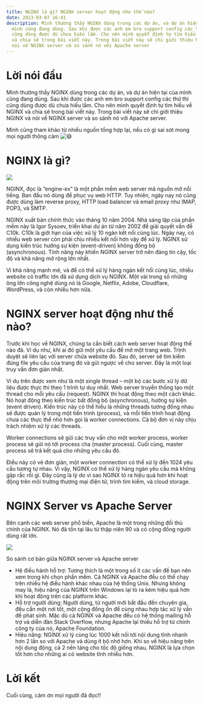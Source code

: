```yaml
---
title: NGINX là gì? NGINX server hoạt động như thế nào?
date: 2023-03-07 16:41
description: Mình thường thấy NGINX dùng trong các dự án, và dự án hiện tại của
  mình cũng đang dùng. Sau khi được các anh em bro support config các thứ thì
  cũng dùng được dù chưa hiểu lắm. Cho nên mình quyết định tự tìm hiểu về NGINX
  và chia sẽ trong bài viết này. Trong bài viết này sẽ chỉ giới thiệu NGINX và
  nói về NGINX server và so sánh nó với Apache server
---
```

# Lời nói đầu

Mình thường thấy NGINX dùng trong các dự án, và dự án hiện tại của mình cũng đang dùng. Sau khi được các anh em bro support config các thứ thì cũng dùng được dù chưa hiểu lắm. Cho nên mình quyết định tự tìm hiểu về NGINX và chia sẽ trong bài viết này. Trong bài viết này sẽ chỉ giới thiệu NGINX và nói về NGINX server và so sánh nó với Apache server.

Mình cũng tham khảo từ nhiều nguồn tổng hợp lại, nếu có gì sai sót mong mọi người thông cảm ![😄](https://twemoji.maxcdn.com/v/14.0.2/72x72/1f604.png)

# NGINX là gì?

![](https://images.viblo.asia/feecc775-82fb-4bec-9e83-0239e45d8b1b.jpg)

NGINX, đọc là “engine-ex” là một phần mềm web server mã nguồn mở nỗi tiếng. Ban đầu nó dùng để phục vụ web HTTP. Tuy nhiên, ngày nay nó cũng được dùng làm reverse proxy, HTTP load balancer và email proxy như IMAP, POP3, và SMTP.

NGINX xuất bản chính thức vào tháng 10 năm 2004. Nhà sáng lập của phần mềm này là Igor Sysoev, triển khai dự án từ năm 2002 để giải quyết vấn đề C10k. C10k là giới hạn của việc xử lý 10 ngàn kết nối cùng lúc. Ngày nay, có nhiều web server còn phải chịu nhiều kết nối hơn vậy để xử lý. NGINX sử dụng kiến trúc hướng sự kiện (event-driven) không đồng bộ (asynchronous). Tính năng này khiến NGINX server trở nên đáng tin cậy, tốc độ và khả năng mở rộng lớn nhất.

Vì khả năng mạnh mẽ, và để có thể xử lý hàng ngàn kết nối cùng lúc, nhiều website có traffic lớn đã sử dụng dịch vụ NGINX. Một vài trong số những ông lớn công nghệ dùng nó là Google, Netflix, Adobe, Cloudflare, WordPress, và còn nhiều hơn nữa.

# NGINX server hoạt động như thế nào?

Trước khi học về NGINX, chúng ta cần biết cách web server hoạt động thế nào đã. Ví dụ như, khi ai đó gửi một yêu cầu để mở một trang web. Trình duyệt sẽ liên lạc với server chứa website đó. Sau đó, server sẽ tìm kiếm đúng file yêu cầu của trang đó và gửi ngược về cho server. Đây là một loại truy vấn đơn giản nhất.

Ví dụ trên được xem như là một single thread – một bộ các bước xử lý dữ liệu được thực thi theo 1 trình tự duy nhất. Web server truyền thống tạo một thread cho mỗi yêu cầu (request). NGINX thì hoạt động theo một cách khác. Nó hoạt động theo kiến trúc bất đồng bộ (asynchronous), hướng sự kiện (event driven). Kiến trúc này có thể hiểu là những threads tương đồng nhau sẽ được quản lý trong một tiến trình (process), và mỗi tiến trình hoạt động chưa các thực thể nhỏ hơn gọi là worker connections. Cả bộ đơn vị này chịu trách nhiệm xử lý các threads.

Worker connections sẽ gửi các truy vấn cho một worker process, worker process sẽ gửi nó tới process cha (master process). Cuối cùng, master process sẽ trả kết quả cho những yêu cầu đó.

Điều này có vẻ đơn giản, một worker connection có thể xử lý đến 1024 yêu cầu tương tự nhau. Vì vậy, NGINX có thể xử lý hàng ngàn yêu cầu mà không gặp rắc rối gì. Đây cũng là lý do vì sao NGINX tỏ ra hiệu quả hơn khi hoạt động trên môi trường thương mại điện tử, trình tìm kiếm, và cloud storage.

# NGINX Server vs Apache Server

Bên cạnh các web server phổ biến, Apache là một trong những đối thủ chính của NGINX. Nó đã tồn tại lâu từ thập niên 90 và có cộng đồng người dùng rất lớn.

![](https://images.viblo.asia/a8d92d71-faff-4538-8e4a-bd4dbfbc9217.png)

So sánh cơ bản giữa NGINX server và Apache server

* Hệ điều hành hỗ trợ: Tương thích là một trong số ít các vấn đề bạn nên xem trong khi chọn phần mềm. Cả NGINX và Apache đều có thể chạy trên nhiều hệ điều hành khác nhau của hệ thống Unix. Nhưng không may là, hiệu năng của NGINX trên Windows lại tỏ ra kém hiệu quả hơn khi hoạt động trên các platform khác.
* Hỗ trợ người dùng: Người dùng, từ người mới bắt đầu đến chuyên gia, đều cần một nơi tốt, một cộng đồng ổn để cùng nhau hợp tác xử lý vấn đề phát sinh. Mặc dù cả NGINX và Apache đều có hệ thống mailing hỗ trợ và diễn đàn Stack Overflow, nhưng Apache lại thiếu hỗ trợ từ chính công ty của nó, Apache Foundation.
* Hiệu năng: NGINX xử lý cùng lúc 1000 kết nối tới nội dung tĩnh nhanh hơn 2 lần so với Apache và dùng ít bộ nhớ hơn. Khi so về hiệu năng trên nội dung động, cả 2 nền tảng cho tốc độ giống nhau. NGINX là lựa chọn tốt hơn cho những ai có website tĩnh nhiều hơn.

# Lời kết

Cuối cùng, cảm ơn mọi người đã đọc!!
